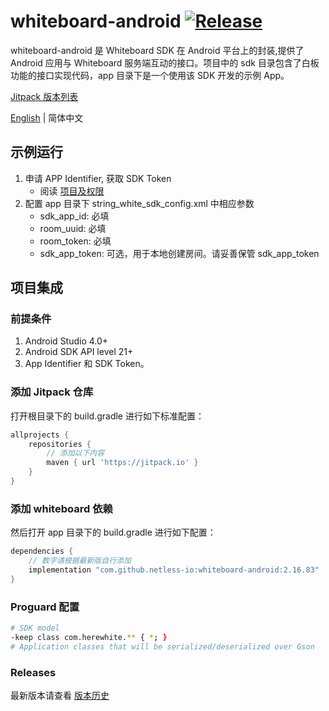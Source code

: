 # whiteboard-android [![Release](https://jitpack.io/v/netless-io/whiteboard-android.svg)](https://jitpack.io/#netless-io/whiteboard-android)

whiteboard-android 是 Whiteboard SDK 在 Android 平台上的封装,提供了 Android 应用与 Whiteboard
服务端互动的接口。项目中的 sdk 目录包含了白板功能的接口实现代码，app 目录下是一个使用该 SDK 开发的示例
App。

[Jitpack 版本列表](https://jitpack.io/com/github/netless-io/whiteboard-android)

[English](./README.md) | 简体中文

## 示例运行

1. 申请 APP Identifier, 获取 SDK Token
   * 阅读 [项目及权限](https://developer.netless.link/document-zh/home/project-and-authority)
2. 配置 app 目录下 string_white_sdk_config.xml 中相应参数
   * sdk_app_id: 必填
   * room_uuid: 必填
   * room_token: 必填
   * sdk_app_token: 可选，用于本地创建房间。请妥善保管 sdk_app_token


## 项目集成

### 前提条件
1. Android Studio 4.0+
2. Android SDK API level 21+
3. App Identifier 和 SDK Token。

### 添加 Jitpack 仓库

打开根目录下的 build.gradle 进行如下标准配置：

```groovy
allprojects {
    repositories {
        // 添加以下内容
        maven { url 'https://jitpack.io' }
    }
}
```
### 添加 whiteboard 依赖

然后打开 app 目录下的 build.gradle 进行如下配置：

```groovy
dependencies {
    // 数字请根据最新版自行添加
    implementation "com.github.netless-io:whiteboard-android:2.16.83"
}
```

### Proguard 配置

```bash
# SDK model
-keep class com.herewhite.** { *; }
# Application classes that will be serialized/deserialized over Gson
```

### Releases
最新版本请查看 [版本历史](https://developer.netless.link/android-zh/home/android-changelog)
